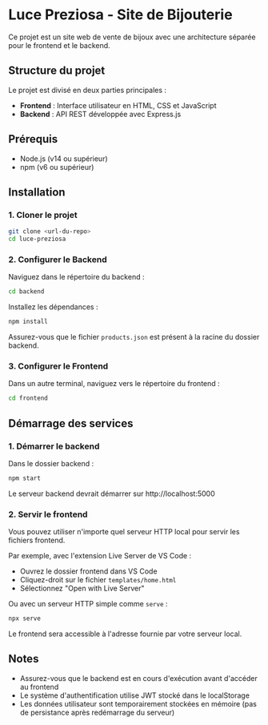 # Luce Preziosa - Site de Bijouterie

Ce projet est un site web de vente de bijoux avec une architecture séparée pour le frontend et le backend.

## Structure du projet

Le projet est divisé en deux parties principales :
- **Frontend** : Interface utilisateur en HTML, CSS et JavaScript
- **Backend** : API REST développée avec Express.js

## Prérequis

- Node.js (v14 ou supérieur)
- npm (v6 ou supérieur)

## Installation

### 1. Cloner le projet

```bash
git clone <url-du-repo>
cd luce-preziosa
```

### 2. Configurer le Backend

Naviguez dans le répertoire du backend :

```bash
cd backend
```

Installez les dépendances :

```bash
npm install
```

Assurez-vous que le fichier `products.json` est présent à la racine du dossier backend.

### 3. Configurer le Frontend

Dans un autre terminal, naviguez vers le répertoire du frontend :

```bash
cd frontend
```

## Démarrage des services

### 1. Démarrer le backend

Dans le dossier backend :

```bash
npm start
```

Le serveur backend devrait démarrer sur http://localhost:5000

### 2. Servir le frontend

Vous pouvez utiliser n'importe quel serveur HTTP local pour servir les fichiers frontend.

Par exemple, avec l'extension Live Server de VS Code :
- Ouvrez le dossier frontend dans VS Code
- Cliquez-droit sur le fichier `templates/home.html`
- Sélectionnez "Open with Live Server"

Ou avec un serveur HTTP simple comme `serve` :

```bash
npx serve
```

Le frontend sera accessible à l'adresse fournie par votre serveur local.


## Notes

- Assurez-vous que le backend est en cours d'exécution avant d'accéder au frontend
- Le système d'authentification utilise JWT stocké dans le localStorage
- Les données utilisateur sont temporairement stockées en mémoire (pas de persistance après redémarrage du serveur)